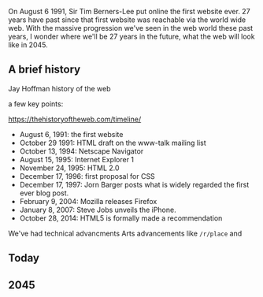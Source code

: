 On August 6 1991, Sir Tim Berners-Lee put online the first website ever.
27 years have past since that first website was reachable via the world wide web.
With the massive progression we've seen in the web world these past years, 
I wonder where we'll be 27 years in the future, what the web will look like in 2045.

## A brief history

Jay Hoffman
history of the web

a few key points:

https://thehistoryoftheweb.com/timeline/

- August 6, 1991: the first website
- October 29 1991: HTML draft on the www-talk mailing list
- October 13, 1994: Netscape Navigator
- August 15, 1995: Internet Explorer 1
- November 24, 1995: HTML 2.0
- December 17, 1996: first proposal for CSS 
- December 17, 1997: Jorn Barger posts what is widely regarded the first ever blog post.
- February 9, 2004: Mozilla releases Firefox
- January 8, 2007: Steve Jobs unveils the iPhone.
- October 28, 2014: HTML5 is formally made a recommendation

We've had technical advancments
Arts advancements like `/r/place` and 

## Today

## 2045
